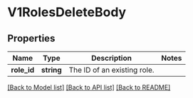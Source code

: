 # V1RolesDeleteBody

## Properties
Name | Type | Description | Notes
------------ | ------------- | ------------- | -------------
**role_id** | **string** | The ID of an existing role. | 

[[Back to Model list]](../../README.md#documentation-for-models) [[Back to API list]](../../README.md#documentation-for-api-endpoints) [[Back to README]](../../README.md)

